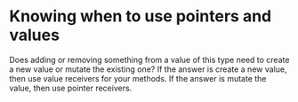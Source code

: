 # Knowing when to use pointers and values

Does adding or removing something from a value of this type need to create a new value or mutate the existing one?
If the answer is create a new value, then use value receivers for your methods.
If the answer is mutate the value, then use pointer receivers.
